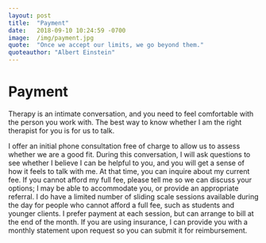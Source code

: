 ```yaml
---
layout: post
title:  "Payment"
date:   2018-09-10 10:24:59 -0700
image:  /img/payment.jpg
quote:  "Once we accept our limits, we go beyond them."
quoteauthor: "Albert Einstein"
---
```


# Payment

Therapy is an intimate conversation, and you need to feel comfortable with the person you work with. The best way to know whether I am the right therapist for you is for us to talk.

I offer an initial phone consultation free of charge to allow us to assess whether we are a good fit. During this conversation, I will ask questions to see whether I believe I can be helpful to you, and you will get a sense of how it feels to talk with me. At that time, you can inquire about my current fee. If you cannot afford my full fee, please tell me so we can discuss your options; I may be able to accommodate you, or provide an appropriate referral. I do have a limited number of sliding scale sessions available during the day for people who cannot afford a full fee, such as students and younger clients. I prefer payment at each session, but can arrange to bill at the end of the month. If you are using insurance, I can provide you with a monthly statement upon request so you can submit it for reimbursement.
